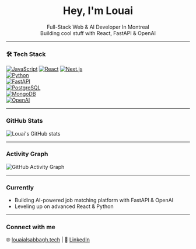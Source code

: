 <h1 align="center">Hey, I'm Louai </h1>

<p align="center">
  Full-Stack Web & AI Developer In Montreal<br/>
  Building cool stuff with React, FastAPI & OpenAI<br/>
</p>

---

### 🛠 Tech Stack
[![JavaScript](https://img.shields.io/badge/JavaScript-F7DF1E?style=flat&logo=javascript&logoColor=black)](https://developer.mozilla.org/en-US/docs/Web/JavaScript) 
[![React](https://img.shields.io/badge/React-61DAFB?style=flat&logo=react&logoColor=black)](https://reactjs.org/) 
[![Next.js](https://img.shields.io/badge/Next.js-000000?style=flat&logo=nextdotjs&logoColor=white)](https://nextjs.org/)  
[![Python](https://img.shields.io/badge/Python-3776AB?style=flat&logo=python&logoColor=white)](https://python.org/)  
[![FastAPI](https://img.shields.io/badge/FastAPI-009688?style=flat&logo=fastapi&logoColor=white)](https://fastapi.tiangolo.com/)  
[![PostgreSQL](https://img.shields.io/badge/PostgreSQL-4169E1?style=flat&logo=postgresql&logoColor=white)](https://www.postgresql.org/)  
[![MongoDB](https://img.shields.io/badge/MongoDB-47A248?style=flat&logo=mongodb&logoColor=white)](https://www.mongodb.com/)  
[![OpenAI](https://img.shields.io/badge/OpenAI-412991?style=flat&logo=openai&logoColor=white)](https://openai.com/)

---

### GitHub Stats
![Louai's GitHub stats](https://github-readme-stats.vercel.app/api?username=louals&show_icons=true&theme=radical)

---

### Activity Graph
![GitHub Activity Graph](https://github-readme-activity-graph.vercel.app/graph?username=louals&theme=react-dark)

---

### Currently
- Building AI-powered job matching platform with FastAPI & OpenAI  
- Leveling up on advanced React & Python  

---

### Connect with me
🌐 [louaialsabbagh.tech](https://louaialsabbagh.tech) | 💼 [LinkedIn](https://linkedin.com/in/louaialsabbagh) 
